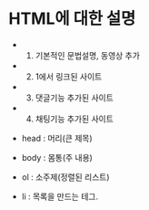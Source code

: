 # HTML에 대한 설명
- 1. 기본적인 문법설명, 동영상 추가
- 2. 1에서 링크된 사이트
- 3. 댓글기능 추가된 사이트
- 4. 채팅기능 추가된 사이트

- head  : 머리(큰 제목)
- body : 몸통(주 내용)
- ol : 소주제(정렬된 리스트)
- li : 목록을 만드는 테그.
